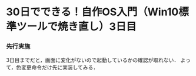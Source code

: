 30日でできる！自作OS入門（Win10標準ツールで焼き直し）3日目
====================================

### 先行実施

3日目までだと，画面に変化がないので起動しているかの確認が取れない．
よって，色変更命令だけ先に実装してみる．
